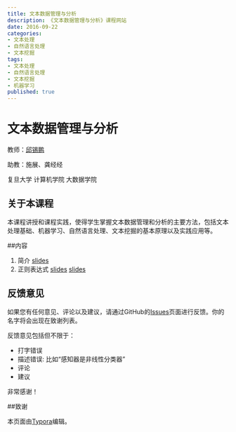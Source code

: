 ```yaml
---
title: 文本数据管理与分析
description: 《文本数据管理与分析》课程网站
date: 2016-09-22
categories:
- 文本处理
- 自然语言处理
- 文本挖掘
tags:
- 文本处理
- 自然语言处理
- 文本挖掘
- 机器学习
published: true
---
```


# 文本数据管理与分析
教师：[邱锡鹏](http://weibo.com/xpqiu)

助教：施展、龚经经

复旦大学 计算机学院 大数据学院

## 关于本课程

本课程讲授和课程实践，使得学生掌握文本数据管理和分析的主要方法，包括文本处理基础、机器学习、自然语言处理、文本挖掘的基本原理以及实践应用等。



##内容

1. 简介 [slides](ch1.pdf) 
2. 正则表达式 [slides](ch2.pdf) [slides](ch2-java.pdf)






## 反馈意见

如果您有任何意见、评论以及建议，请通过GitHub的[Issues](https://github.com/textprocessing/textprocessing.github.io/issues)页面进行反馈。你的名字将会出现在致谢列表。

反馈意见包括但不限于：

* 打字错误
* 描述错误: 比如“感知器是非线性分类器”
* 评论
* 建议

非常感谢！



##致谢

本页面由[Typora](http://www.typora.io/)编辑。
